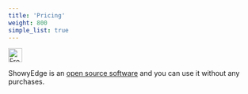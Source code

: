 ```yaml
---
title: 'Pricing'
weight: 800
simple_list: true
---
```


<img src="/images/pricing-free.svg" alt="Free" style="height: 2em" class="mb-4" />

ShowyEdge is an [open source software](https://github.com/pqrs-org/ShowyEdge/) and you can use it without any purchases.
